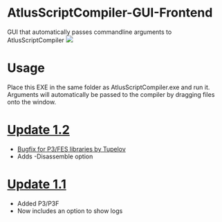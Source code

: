# AtlusScriptCompiler-GUI-Frontend
GUI that automatically passes commandline arguments to AtlusScriptCompiler
![](https://i.imgur.com/GGlfX2x.png)
# Usage
Place this EXE in the same folder as AtlusScriptCompiler.exe and run it. Arguments will automatically be passed to the compiler by dragging files onto the window.

# [Update 1.2](https://github.com/ShrineFox/AtlusScriptCompiler-GUI-Frontend/releases)
- [Bugfix for P3/FES libraries by Tupelov](https://github.com/ShrineFox/AtlusScriptCompiler-GUI-Frontend/commit/04a9b50061aa5e2000fca27ed8a2e13a673b2adf)
- Adds -Disassemble option

# [Update 1.1](https://github.com/ShrineFox/AtlusScriptCompiler-GUI-Frontend/releases)
- Added P3/P3F
- Now includes an option to show logs
